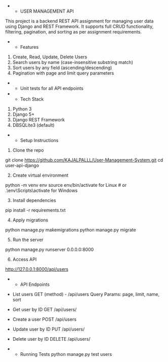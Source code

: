 * * USER MANAGEMENT API 

 This project is a backend REST API assignment for managing user data using Django and REST Framework. 
 It supports full CRUD functionality, filtering, pagination, and sorting as per assignment requirements.

* * Features

1. Create, Read, Update, Delete Users
2. Search users by name (case-insensitive substring match)
3. Sort users by any field (ascending/descending)
4. Pagination with page and limit query parameters

* * Unit tests for all API endpoints

* * Tech Stack

1. Python 3
2. Django 5+
3. Django REST Framework
4. DBSQLite3 (default)

* * Setup Instructions

1. Clone the repo

git clone https://github.com/KAJALPALLL/User-Management-System.git
cd user-api-django

2. Create virtual environment

python -m venv env
source env/bin/activate for Linux  # or .\env\Scripts\activate for Windows

3. Install dependencies

pip install -r requirements.txt

4. Apply migrations

python manage.py makemigrations
python manage.py migrate

5. Run the server

python manage.py runserver 0.0.0.0:8000

6. Access API

http://127.0.0.1:8000/api/users

* * API Endpoints

* List users
GET (method) -  /api/users
Query Params: page, limit, name, sort

* Get user by ID
GET /api/users/<id>

* Create a user
POST /api/users

* Update user by ID
PUT /api/users/<id>

* Delete user by ID
DELETE /api/users/<id>


* * Running Tests
python manage.py test users
